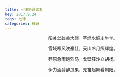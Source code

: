 ```yaml
---
title: 七律新疆印象
key: 2017.9.24
tags: 七律
categories: 律诗
---
```


<p align="center">阳关丝路美大疆，草绿水肥走牛羊。
</p>
<p align="center">雪域寒风吹豪壮，天山冷月照辉煌。
</p>
<p align="center">莽原急雨跑烈马，戈壁狂沙立胡杨。
</p>
<p align="center">伊力酒醇醉瓜果，羌笛起舞看朝阳。
</p>
